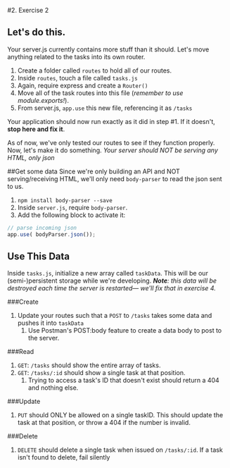 #2. Exercise 2

## Let's do this.
Your server.js currently contains more stuff than it should. Let's move anything related to the tasks into its own router. 

1. Create a folder called `routes` to hold all of our routes. 
1. Inside `routes`, touch a file called `tasks.js`
1. Again, require express and create a `Router()`
1. Move all of the task routes into this file (_remember to use module.exports!_).
1. From server.js, `app.use` this new file, referencing it as `/tasks` 

Your application should now run exactly as it did in step #1. If it doesn't, **stop here and fix it**.

As of now, we've only tested our routes to see if they function properly. Now, let's make it do something. _Your server should NOT be serving any HTML, only json_

##Get some data
Since we're only building an API and NOT serving/receiving HTML, we'll only need `body-parser` to read the json sent to us.

1. `npm install body-parser --save`
1. Inside `server.js`, require `body-parser`.
1. Add the following block to activate it:
```javascript
// parse incoming json
app.use( bodyParser.json()); 

```

## Use This Data
Inside `tasks.js`, initialize a new array called `taskData`. This will be our (semi-)persistent storage while we're developing. _**Note**: this data will be destroyed each time the server is restarted— we'll fix that in exercise 4._

###Create
1. Update your routes such that a `POST` to `/tasks` takes some data and pushes it into `taskData`
    1. Use Postman's POST:body feature to create a data body to post to the server.


###Read
1. `GET`: `/tasks` should show the entire array of tasks.
1. `GET`: `/tasks/:id` should show a single task at that position. 
    1. Trying to access a task's ID that doesn't exist should return a 404 and nothing else. 

###Update
1. `PUT` should ONLY be allowed on a single taskID. This should update the task at that position, or throw a 404 if the number is invalid. 


###Delete
1. `DELETE` should delete a single task when issued on `/tasks/:id`. If a task isn't found to delete, fail silently
